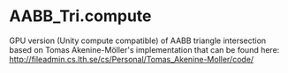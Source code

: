 # AABB_Tri.compute
GPU version (Unity compute compatible) of AABB triangle intersection based on Tomas Akenine-Möller's implementation that can be found here: http://fileadmin.cs.lth.se/cs/Personal/Tomas_Akenine-Moller/code/
